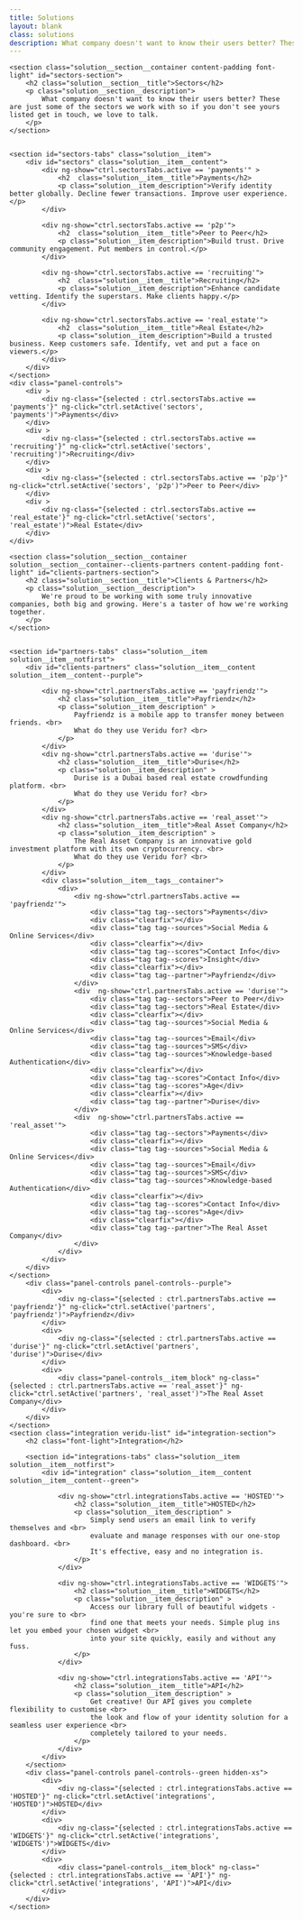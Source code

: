 ```yaml
---
title: Solutions
layout: blank
class: solutions
description: What company doesn't want to know their users better? These are just some of the sectors we work with so if you don't see yours listed get in touch, we love to talk.
---
```

<div ng-controller="SolutionsCtrl as ctrl">

	<section class="solution__section__container content-padding font-light" id="sectors-section">
		<h2 class="solution__section__title">Sectors</h2>
		<p class="solution__section__description">
			What company doesn't want to know their users better? These are just some of the sectors we work with so if you don't see yours listed get in touch, we love to talk.
		</p>
	</section>


	<section id="sectors-tabs" class="solution__item">
		<div id="sectors" class="solution__item__content">
			<div ng-show="ctrl.sectorsTabs.active == 'payments'" >
				<h2  class="solution__item__title">Payments</h2>
				<p class="solution__item_description">Verify identity better globally. Decline fewer transactions. Improve user experience.</p>
			</div>

			<div ng-show="ctrl.sectorsTabs.active == 'p2p'">
				<h2  class="solution__item__title">Peer to Peer</h2>
				<p class="solution__item_description">Build trust. Drive community engagement. Put members in control.</p>
			</div>

			<div ng-show="ctrl.sectorsTabs.active == 'recruiting'">
				<h2  class="solution__item__title">Recruiting</h2>
				<p class="solution__item_description">Enhance candidate vetting. Identify the superstars. Make clients happy.</p>
			</div>

			<div ng-show="ctrl.sectorsTabs.active == 'real_estate'">
				<h2  class="solution__item__title">Real Estate</h2>
				<p class="solution__item_description">Build a trusted business. Keep customers safe. Identify, vet and put a face on viewers.</p>
			</div>
		</div>
	</section>
	<div class="panel-controls">
		<div >
			<div ng-class="{selected : ctrl.sectorsTabs.active == 'payments'}" ng-click="ctrl.setActive('sectors', 'payments')">Payments</div>
		</div>
		<div >
			<div ng-class="{selected : ctrl.sectorsTabs.active == 'recruiting'}" ng-click="ctrl.setActive('sectors', 'recruiting')">Recruiting</div>
		</div>
		<div >
			<div ng-class="{selected : ctrl.sectorsTabs.active == 'p2p'}" ng-click="ctrl.setActive('sectors', 'p2p')">Peer to Peer</div>
		</div>
		<div >
			<div ng-class="{selected : ctrl.sectorsTabs.active == 'real_estate'}" ng-click="ctrl.setActive('sectors', 'real_estate')">Real Estate</div>
		</div>
	</div>

	<section class="solution__section__container solution__section__container--clients-partners content-padding font-light" id="clients-partners-section">
		<h2 class="solution__section__title">Clients & Partners</h2>
		<p class="solution__section__description">
			We're proud to be working with some truly innovative companies, both big and growing. Here's a taster of how we're working together.
		</p>
	</section>


	<section id="partners-tabs" class="solution__item solution__item__notfirst">
		<div id="clients-partners" class="solution__item__content solution__item__content--purple">

			<div ng-show="ctrl.partnersTabs.active == 'payfriendz'">
				<h2 class="solution__item__title">Payfriendz</h2>
				<p class="solution__item_description" >
					Payfriendz is a mobile app to transfer money between friends. <br>
					What do they use Veridu for? <br>
				</p>
			</div>
			<div ng-show="ctrl.partnersTabs.active == 'durise'">
				<h2 class="solution__item__title">Durise</h2>
				<p class="solution__item_description" >
					Durise is a Dubai based real estate crowdfunding platform. <br>
					What do they use Veridu for? <br>
				</p>
			</div>
			<div ng-show="ctrl.partnersTabs.active == 'real_asset'">
				<h2 class="solution__item__title">Real Asset Company</h2>
				<p class="solution__item_description" >
					The Real Asset Company is an innovative gold investment platform with its own cryptocurrency. <br>
					What do they use Veridu for? <br>
				</p>
			</div>
			<div class="solution__item__tags__container">
				<div>
					<div ng-show="ctrl.partnersTabs.active == 'payfriendz'">
						<div class="tag tag--sectors">Payments</div>
						<div class="clearfix"></div>
						<div class="tag tag--sources">Social Media & Online Services</div>
						<div class="clearfix"></div>
						<div class="tag tag--scores">Contact Info</div>
						<div class="tag tag--scores">Insight</div>
						<div class="clearfix"></div>
						<div class="tag tag--partner">Payfriendz</div>
					</div>
					<div  ng-show="ctrl.partnersTabs.active == 'durise'">
						<div class="tag tag--sectors">Peer to Peer</div>
						<div class="tag tag--sectors">Real Estate</div>
						<div class="clearfix"></div>
						<div class="tag tag--sources">Social Media & Online Services</div>
						<div class="tag tag--sources">Email</div>
						<div class="tag tag--sources">SMS</div>
						<div class="tag tag--sources">Knowledge-based Authentication</div>
						<div class="clearfix"></div>
						<div class="tag tag--scores">Contact Info</div>
						<div class="tag tag--scores">Age</div>
						<div class="clearfix"></div>
						<div class="tag tag--partner">Durise</div>
					</div>
					<div  ng-show="ctrl.partnersTabs.active == 'real_asset'">
						<div class="tag tag--sectors">Payments</div>
						<div class="clearfix"></div>
						<div class="tag tag--sources">Social Media & Online Services</div>
						<div class="tag tag--sources">Email</div>
						<div class="tag tag--sources">SMS</div>
						<div class="tag tag--sources">Knowledge-based Authentication</div>
						<div class="clearfix"></div>
						<div class="tag tag--scores">Contact Info</div>
						<div class="tag tag--scores">Age</div>
						<div class="clearfix"></div>
						<div class="tag tag--partner">The Real Asset Company</div>
					</div>
				</div>
			</div>
		</div>
	</section>
		<div class="panel-controls panel-controls--purple">
			<div>
				<div ng-class="{selected : ctrl.partnersTabs.active == 'payfriendz'}" ng-click="ctrl.setActive('partners', 'payfriendz')">Payfriendz</div>
			</div>
			<div>
				<div ng-class="{selected : ctrl.partnersTabs.active == 'durise'}" ng-click="ctrl.setActive('partners', 'durise')">Durise</div>
			</div>
			<div>
				<div class="panel-controls__item_block" ng-class="{selected : ctrl.partnersTabs.active == 'real_asset'}" ng-click="ctrl.setActive('partners', 'real_asset')">The Real Asset Company</div>
			</div>
		</div>
	</section>
	<section class="integration veridu-list" id="integration-section">
	    <h2 class="font-light">Integration</h2>

		<section id="integrations-tabs" class="solution__item solution__item__notfirst">
			<div id="integration" class="solution__item__content solution__item__content--green">

				<div ng-show="ctrl.integrationsTabs.active == 'HOSTED'">
					<h2 class="solution__item__title">HOSTED</h2>
					<p class="solution__item_description" >
						Simply send users an email link to verify themselves and <br>
						evaluate and manage responses with our one-stop dashboard. <br>
						It's effective, easy and no integration is.
					</p>
				</div>

				<div ng-show="ctrl.integrationsTabs.active == 'WIDGETS'">
					<h2 class="solution__item__title">WIDGETS</h2>
					<p class="solution__item_description" >
						Access our library full of beautiful widgets - you're sure to <br>
						find one that meets your needs. Simple plug ins let you embed your chosen widget <br>
						into your site quickly, easily and without any fuss.
					</p>
				</div>

				<div ng-show="ctrl.integrationsTabs.active == 'API'">
					<h2 class="solution__item__title">API</h2>
					<p class="solution__item_description" >
						Get creative! Our API gives you complete flexibility to customise <br>
						the look and flow of your identity solution for a seamless user experience <br>
						completely tailored to your needs.
					</p>
				</div>
			</div>
		</section>
		<div class="panel-controls panel-controls--green hidden-xs">
			<div>
				<div ng-class="{selected : ctrl.integrationsTabs.active == 'HOSTED'}" ng-click="ctrl.setActive('integrations', 'HOSTED')">HOSTED</div>
			</div>
			<div>
				<div ng-class="{selected : ctrl.integrationsTabs.active == 'WIDGETS'}" ng-click="ctrl.setActive('integrations', 'WIDGETS')">WIDGETS</div>
			</div>
			<div>
				<div class="panel-controls__item_block" ng-class="{selected : ctrl.integrationsTabs.active == 'API'}" ng-click="ctrl.setActive('integrations', 'API')">API</div>
			</div>
		</div>
	</section>

</div>

<script type="text/javascript">

	function load () {
		angular.module('app').controller('SolutionsCtrl', SolutionsCtrl);

		// cached jQuery calls for performance improvements
		var $window = $(window);
		var mobile = $window.width() < 768;
		var $integration = $('#integration');
		var $integrationMobile = $('#integration-section');
		var $clientsParnters = $('#clients-partners');
		var $sectors = $('#sectors');
		var $menuContent = $('.menu-content');
		var $nav = $('nav.nav');

		var currentState;

		init();


		function init() {
			getSectionsHeight();

		}

		$window.resize(getSectionsHeight);
		function getSectionsHeight() {
			mobile = $window.width() < 768;
			integrationsHeight = $('#integration-section').offset().top - 50;
			clientsParntersHeight =  $('#clients-partners-section').offset().top - 50;
			if (mobile) {
				$nav.css('min-height', 'auto');
				$menuContent.css('height', "auto");
			}
		}

		// iife -  basically controll all the submenu behavior
		// detects current viewport section
		// #integration or #integration-section, #sectors and #clients-partners
		(function  detectCurrentSection() {

			// jQuery query caching
			var $window =  $(window);
			var $menuItems = $('.menu-content .collapsibleItem');
			var navHeight = $nav.height();
			var $menuHeight = $('.menu-content');
			var $currentState = $('.current-state');
			var fixed_header = $('nav.nav')[0];
			var lastScrollPos = $window.scrollTop();
			var t0, t1;

			$menuItems.addClass('animated');
			$window.scroll(detect);
			detect();

			function detect() {

				var scrolled = $window.scrollTop();

				// detects change on sections offset
				// updates current state
				if (scrolled < clientsParntersHeight) {
					setActiveSection('#submenu-sectors', 'SECTORS');
				} else{
					if(scrolled < integrationsHeight) {
						setActiveSection('#submenu-clients-partners', 'CLIENTS & PARTNERS');
					} else {
						setActiveSection('#submenu-integration', 'INTEGRATION');
					}
				}

				if (! mobile && scrolled) {

					// check if scrolled up or down
					if (lastScrollPos < scrolled) {
						// down
						$menuItems.removeClass('fadeIn');
						$menuItems.addClass('fadeOut');
						$currentState.css('top', "-2.58em");
						$nav.css('min-height', "2em");
						$menuContent.css('height', "2em");

						setTimeout(function () {
							// $menuContent.addClass('scrolldown');
						}, 500);

					} else {
						// up
						$menuItems.addClass('fadeIn');
						$menuItems.removeClass('fadeOut');
						$nav.css('min-height', '6em');
						$currentState.css('top', "0px");

						setTimeout(function () {
							// $menuContent.removeClass('scrolldown');
						}, 1000);
					}

					lastScrollPos = scrolled;
				} else {

					$currentState.css('top', "0px");

					if (mobile) {
						$nav.css('min-height', 'auto');
						$menuContent.css('height', "auto");
					} else {
						$nav.css('min-height', navHeight);
					}

				}
			}
		})();

		function setActiveSection(sectionId, currentStateName) {
			if (currentState != sectionId) {
				$('#solutions-submenu').find('a').removeClass('active');
				$(sectionId).addClass('active');
				$('#solutions-curent-position').html(currentStateName);
			}
			currentState = sectionId;
		}

		SolutionsCtrl.$inject = [];
		function SolutionsCtrl () {
			var vm = this;

			vm.sectorsTabs = { active : 'payments' };
			vm.partnersTabs = { active : 'payfriendz' };
			vm.integrationsTabs = { active : 'HOSTED' };
			vm.menuElement = $('.menu');

			this.setActive = function (tabSection, value) {

				switch (tabSection) {

					case 'partners':
						vm.partnersTabs.active = value;
					    $('html, body').animate({
					        scrollTop: ($('#partners-tabs').offset().top - vm.menuElement.height())
					    }, 1000);
						break;

					case 'sectors':
						vm.sectorsTabs.active = value;
					    $('html, body').animate({
					        scrollTop: ($('#sectors-tabs').offset().top - vm.menuElement.height())
					    }, 1000);
						break;

					case 'integrations':
						vm.integrationsTabs.active = value;
					    $('html, body').animate({
					        scrollTop: ($('#integrations-tabs').offset().top - vm.menuElement.height())
					    }, 1000);
						break;

					default:
					break;
				}
			}
		}


		$(".solutions-submenu a")
			.click(handleScroll);

		$(".dropdown-menu a")
			.click(handleScroll);

		// handles submenu clicks
		function handleScroll(event) {
			var id = $(this).attr('data-scrollTo');
			if (id) {
				event.preventDefault();
				var sectionName = id.replace('#','');

				if (mobile && sectionName == 'integration') {
					id = "#integration-section";
				}

				$('#solutions-curent-position').html(this.innerHTML);
				scrollToHash(id, 1000, mobile);
			}
		}

	}


	function scrollToHash (hash, speed, mobile) {

		if (! speed) speed = 2000;
		var offset = mobile ? 240 : 280;
		if (hash == '#integration-section') {
			offset = 20;
		}

		$('html, body').animate({
			scrollTop: ($(hash).offset().top - offset)
		}, speed);
	}

	document.addEventListener('DOMContentLoaded', load);

</script>
